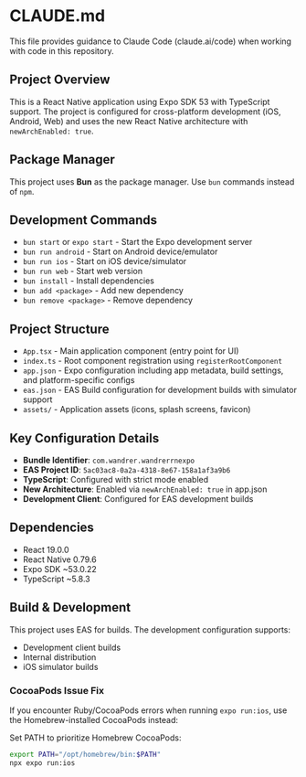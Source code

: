 # CLAUDE.md

This file provides guidance to Claude Code (claude.ai/code) when working with code in this repository.

## Project Overview

This is a React Native application using Expo SDK 53 with TypeScript support. The project is configured for cross-platform development (iOS, Android, Web) and uses the new React Native architecture with `newArchEnabled: true`.

## Package Manager

This project uses **Bun** as the package manager. Use `bun` commands instead of `npm`.

## Development Commands

- `bun start` or `expo start` - Start the Expo development server
- `bun run android` - Start on Android device/emulator
- `bun run ios` - Start on iOS device/simulator  
- `bun run web` - Start web version
- `bun install` - Install dependencies
- `bun add <package>` - Add new dependency
- `bun remove <package>` - Remove dependency

## Project Structure

- `App.tsx` - Main application component (entry point for UI)
- `index.ts` - Root component registration using `registerRootComponent`
- `app.json` - Expo configuration including app metadata, build settings, and platform-specific configs
- `eas.json` - EAS Build configuration for development builds with simulator support
- `assets/` - Application assets (icons, splash screens, favicon)

## Key Configuration Details

- **Bundle Identifier**: `com.wandrer.wandrerrnexpo`
- **EAS Project ID**: `5ac03ac8-0a2a-4318-8e67-158a1af3a9b6`
- **TypeScript**: Configured with strict mode enabled
- **New Architecture**: Enabled via `newArchEnabled: true` in app.json
- **Development Client**: Configured for EAS development builds

## Dependencies

- React 19.0.0
- React Native 0.79.6
- Expo SDK ~53.0.22
- TypeScript ~5.8.3

## Build & Development

This project uses EAS for builds. The development configuration supports:
- Development client builds
- Internal distribution
- iOS simulator builds

### CocoaPods Issue Fix

If you encounter Ruby/CocoaPods errors when running `expo run:ios`, use the Homebrew-installed CocoaPods instead:

Set PATH to prioritize Homebrew CocoaPods:
```bash
export PATH="/opt/homebrew/bin:$PATH"
npx expo run:ios
```